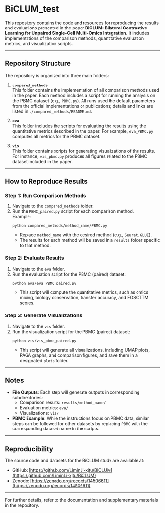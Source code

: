 # BiCLUM_test

This repository contains the code and resources for reproducing the results and evaluations presented in the paper **BiCLUM: Bilateral Contrastive Learning for Unpaired Single-Cell Multi-Omics Integration**. It includes implementations of the comparison methods, quantitative evaluation metrics, and visualization scripts.

---

## Repository Structure

The repository is organized into three main folders:

1. **`compared_methods`**  
   This folder contains the implementation of all comparison methods used in the paper. Each method includes a script for running the analysis on the PBMC dataset (e.g., `PBMC.py`).
   All runs used the default parameters from the official implementations or publications; details and links are listed in `./compared_methods/README.md`.

3. **`eva`**  
   This folder includes the scripts for evaluating the results using the quantitative metrics described in the paper. For example, `eva_PBMC.py` computes all metrics for the PBMC dataset.

4. **`vis`**  
   This folder contains scripts for generating visualizations of the results. For instance, `vis_pbmc.py` produces all figures related to the PBMC dataset included in the paper.


---


## How to Reproduce Results

### Step 1: Run Comparison Methods
1. Navigate to the `compared_methods` folder.
2. Run the `PBMC_paired.py` script for each comparison method.  
   Example:
   ```bash
   python compared_methods/method_name/PBMC.py
   ```
   - Replace `method_name` with the desired method (e.g., `Seurat`, `GLUE`).
   - The results for each method will be saved in a `results` folder specific to that method.

### Step 2: Evaluate Results
1. Navigate to the `eva` folder.
2. Run the evaluation script for the PBMC (paired) dataset:  
   ```bash
   python eva/eva_PBMC_paired.py
   ```
   - This script will compute the quantitative metrics, such as omics mixing, biology conservation, transfer accuracy, and FOSCTTM scores.

### Step 3: Generate Visualizations
1. Navigate to the `vis` folder.
2. Run the visualization script for the PBMC (paired) dataset:  
   ```bash
   python vis/vis_pbmc_paired.py
   ```
   - This script will generate all visualizations, including UMAP plots, PAGA graphs, and comparison figures, and save them in a designated `plots` folder.

---

## Notes
- **File Outputs**: Each step will generate outputs in corresponding subdirectories:
  - Comparison results: `results/method_name/`
  - Evaluation metrics: `eva/`
  - Visualizations: `vis/`
- **PBMC Example**: While the instructions focus on PBMC data, similar steps can be followed for other datasets by replacing `PBMC` with the corresponding dataset name in the scripts.

---  

## Reproducibility  

The source code and datasets for the BiCLUM study are available at:  
- GitHub: [https://github.com/LiminLi-xjtu/BiCLUM](https://github.com/LiminLi-xjtu/BiCLUM)  
- Zenodo: [https://zenodo.org/records/14506611](https://zenodo.org/records/14506611)  

---  

For further details, refer to the documentation and supplementary materials in the repository.
